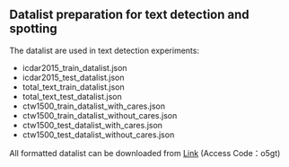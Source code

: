 ## Datalist preparation for text detection and spotting

The datalist are used in text detection experiments:

- icdar2015_train_datalist.json
- icdar2015_test_datalist.json
- total_text_train_datalist.json
- total_text_test_datalist.json
- ctw1500_train_datalist_with_cares.json
- ctw1500_train_datalist_without_cares.json
- ctw1500_test_datalist_with_cares.json
- ctw1500_test_datalist_without_cares.json

All formatted datalist can be downloaded from [Link](https://one.hikvision.com/#/link/nipWaectFcwClNGrkcAT) (Access Code：o5gt)
